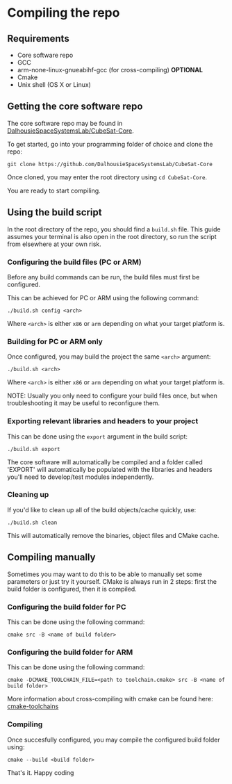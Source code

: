 # Compiling the repo

## Requirements 
- Core software repo
- GCC
- arm-none-linux-gnueabihf-gcc (for cross-compiling) **OPTIONAL**
- Cmake 
- Unix shell (OS X or Linux)

## Getting the core software repo 
The core software repo may be found in [DalhousieSpaceSystemsLab/CubeSat-Core](https://github.com/DalhousieSpaceSystemsLab/CubeSat-Core). 

To get started, go into your programming folder of choice and clone the repo:
```
git clone https://github.com/DalhousieSpaceSystemsLab/CubeSat-Core
```

Once cloned, you may enter the root directory using `cd CubeSat-Core`. 

You are ready to start compiling.

## Using the build script 
In the root directory of the repo, you should find a `build.sh` file. This guide assumes your terminal is also open in the root directory, so run the script from elsewhere at your own risk.

### Configuring the build files (PC or ARM)
Before any build commands can be run, the build files must first be configured.

This can be achieved for PC or ARM using the following command:
```
./build.sh config <arch>
```

Where `<arch>` is either `x86` or `arm` depending on what your target platform is.

### Building for PC or ARM only 
Once configured, you may build the project the same `<arch>` argument:
```
./build.sh <arch>
```
Where `<arch>` is either `x86` or `arm` depending on what your target platform is.

NOTE: Usually you only need to configure your build files once, but when troubleshooting it may be useful to reconfigure them.

### Exporting relevant libraries and headers to your project
This can be done using the `export` argument in the build script:
```
./build.sh export
```
The core software will automatically be compiled and a folder called 'EXPORT' will automatically be populated with the libraries and headers you'll need to develop/test modules independently.

### Cleaning up
If you'd like to clean up all of the build objects/cache quickly, use:
```
./build.sh clean
```
This will automatically remove the binaries, object files and CMake cache.

## Compiling manually 
Sometimes you may want to do this to be able to manually set some parameters or just try it yourself. 
CMake is always run in 2 steps: first the build folder is configured, then it is compiled. 

### Configuring the build folder for PC 
This can be done using the following command:
```
cmake src -B <name of build folder>
```

### Configuring the build folder for ARM
This can be done using the following command:
```
cmake -DCMAKE_TOOLCHAIN_FILE=<path to toolchain.cmake> src -B <name of build folder>
```
More information about cross-compiling with cmake can be found here: [cmake-toolchains](https://cmake.org/cmake/help/latest/manual/cmake-toolchains.7.html)

### Compiling 
Once succesfully configured, you may compile the configured build folder using:
```
cmake --build <build folder>
```

That's it. Happy coding